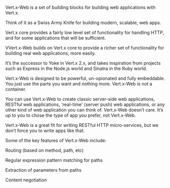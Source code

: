 Vert.x-Web is a set of building blocks for building web applications with Vert.x.

Think of it as a Swiss Army Knife for building modern, scalable, web apps.

Vert.x core provides a fairly low level set of functionality for handling HTTP, and for some applications that will be sufficient.

VVert.x-Web builds on Vert.x core to provide a richer set of functionality for building real web applications, more easily.

It’s the successor to Yoke in Vert.x 2.x, and takes inspiration from projects such as Express in the Node.js world and Sinatra in the Ruby world.

Vert.x-Web is designed to be powerful, un-opionated and fully embeddable. You just use the parts you want and nothing more. Vert.x-Web is not a container.

You can use Vert.x-Web to create classic server-side web applications, RESTful web applications, 'real-time' (server push) web applications, or any other kind of web application you can think of. Vert.x-Web doesn’t care. It’s up to you to chose the type of app you prefer, not Vert.x-Web.

Vert.x-Web is a great fit for writing RESTful HTTP micro-services, but we don’t force you to write apps like that.

Some of the key features of Vert.x-Web include:

Routing (based on method, path, etc)

Regular expression pattern matching for paths

Extraction of parameters from paths

Content negotiation

